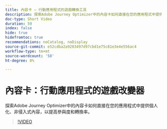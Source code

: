 ```yaml
---
title: 內容卡 — 行動應用程式的遊戲轉換工具
description: 探索Adobe Journey Optimizer中的內容卡如何直接在您的應用程式中提供個人化、非侵入式內容，以提高參與度和轉換率。
doc-type: Short Video
duration: 59
index: false
hide: true
hidefromtoc: true
recommendations: noCatalog, noDisplay
source-git-commit: e52cdba2a9203497d97cbd1e75c81e3e4e556ac4
workflow-type: tm+mt
source-wordcount: '58'
ht-degree: 0%

---
```



# 內容卡：行動應用程式的遊戲改變器

探索Adobe Journey Optimizer中的內容卡如何直接在您的應用程式中提供個人化、非侵入式內容，以提高參與度和轉換率。

<!-- 62_S603_3442534_58_content-cards-a-gamechanger-for-mobile-apps -->
>[!VIDEO](https://video.tv.adobe.com/v/3460101/?learn=on&enablevpops=true&captions=chi_hant)
